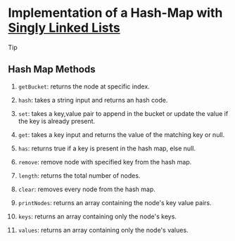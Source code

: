 # Implementation of a Hash-Map with [Singly Linked Lists](https://www.javatpoint.com/singly-linked-list#:~:text=Singly%20linked%20list%20or%20One%20way%20chain)

>[!TIP]
> ## Hash Map Methods
> 
> 1. `getBucket`: returns the node at specific index.
> 
> 2. `hash`: takes a string input and returns an hash code.
> 
> 3. `set`: takes a key,value pair to append in the bucket or update the value if the key is already present.
> 
> 4. `get`: takes a key input and returns the value of the matching key or null.
> 
> 5. `has`: returns true if a key is present in the hash map, else null.
>
>6. `remove`: remove node with specified key from the hash map.
>
>7. `length`: returns the total number of nodes.
>
>8. `clear`: removes every node from the hash map.
>
>9. `printNodes`: returns an array containing the node's key value pairs.
>
>10. `keys`: returns an array containing only the node's keys.
>
>11. `values`: returns an array containing only the node's values.